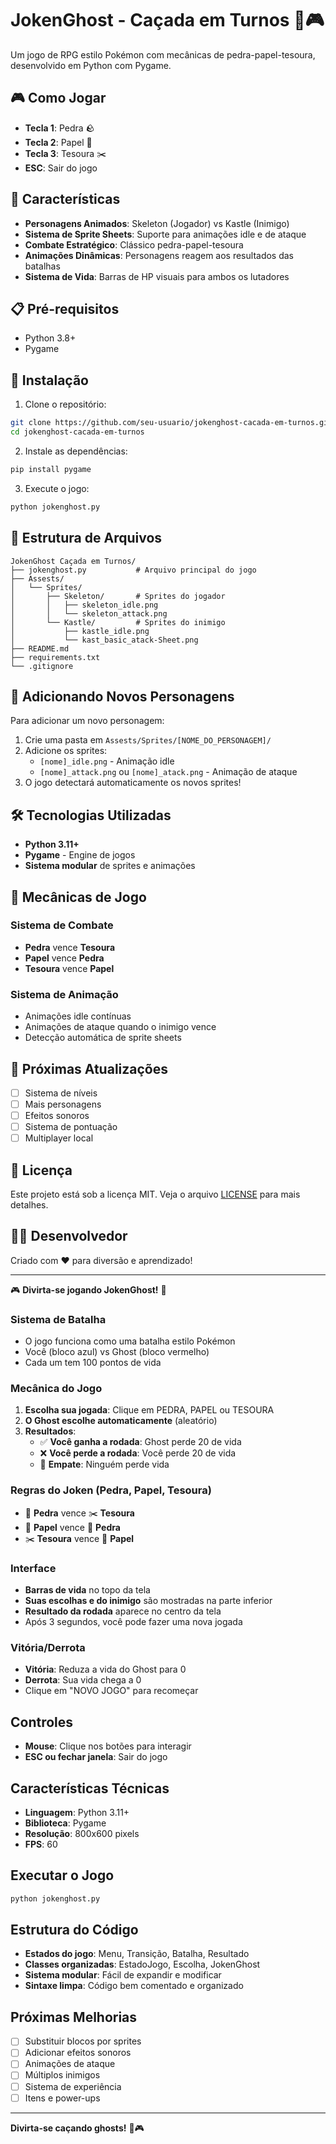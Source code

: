 # JokenGhost - Caçada em Turnos 👻🎮

Um jogo de RPG estilo Pokémon com mecânicas de pedra-papel-tesoura, desenvolvido em Python com Pygame.

## 🎮 Como Jogar

- **Tecla 1**: Pedra 🪨
- **Tecla 2**: Papel 📄
- **Tecla 3**: Tesoura ✂️
- **ESC**: Sair do jogo

## 🚀 Características

- **Personagens Animados**: Skeleton (Jogador) vs Kastle (Inimigo)
- **Sistema de Sprite Sheets**: Suporte para animações idle e de ataque
- **Combate Estratégico**: Clássico pedra-papel-tesoura
- **Animações Dinâmicas**: Personagens reagem aos resultados das batalhas
- **Sistema de Vida**: Barras de HP visuais para ambos os lutadores

## 📋 Pré-requisitos

- Python 3.8+
- Pygame

## 🔧 Instalação

1. Clone o repositório:
```bash
git clone https://github.com/seu-usuario/jokenghost-cacada-em-turnos.git
cd jokenghost-cacada-em-turnos
```

2. Instale as dependências:
```bash
pip install pygame
```

3. Execute o jogo:
```bash
python jokenghost.py
```

## 📁 Estrutura de Arquivos

```
JokenGhost Caçada em Turnos/
├── jokenghost.py           # Arquivo principal do jogo
├── Assests/
│   └── Sprites/
│       ├── Skeleton/       # Sprites do jogador
│       │   ├── skeleton_idle.png
│       │   └── skeleton_attack.png
│       └── Kastle/         # Sprites do inimigo
│           ├── kastle_idle.png
│           └── kast_basic_atack-Sheet.png
├── README.md
├── requirements.txt
└── .gitignore
```

## 🎨 Adicionando Novos Personagens

Para adicionar um novo personagem:

1. Crie uma pasta em `Assests/Sprites/[NOME_DO_PERSONAGEM]/`
2. Adicione os sprites:
   - `[nome]_idle.png` - Animação idle
   - `[nome]_attack.png` ou `[nome]_atack.png` - Animação de ataque
3. O jogo detectará automaticamente os novos sprites!

## 🛠️ Tecnologias Utilizadas

- **Python 3.11+**
- **Pygame** - Engine de jogos
- **Sistema modular** de sprites e animações

## 🎯 Mecânicas de Jogo

### Sistema de Combate
- **Pedra** vence **Tesoura**
- **Papel** vence **Pedra**
- **Tesoura** vence **Papel**

### Sistema de Animação
- Animações idle contínuas
- Animações de ataque quando o inimigo vence
- Detecção automática de sprite sheets

## 🔮 Próximas Atualizações

- [ ] Sistema de níveis
- [ ] Mais personagens
- [ ] Efeitos sonoros
- [ ] Sistema de pontuação
- [ ] Multiplayer local

## 📝 Licença

Este projeto está sob a licença MIT. Veja o arquivo [LICENSE](LICENSE) para mais detalhes.

## 👨‍💻 Desenvolvedor

Criado com ❤️ para diversão e aprendizado!

---

🎮 **Divirta-se jogando JokenGhost!** 👻

### Sistema de Batalha
- O jogo funciona como uma batalha estilo Pokémon
- Você (bloco azul) vs Ghost (bloco vermelho)
- Cada um tem 100 pontos de vida

### Mecânica do Jogo
1. **Escolha sua jogada**: Clique em PEDRA, PAPEL ou TESOURA
2. **O Ghost escolhe automaticamente** (aleatório)
3. **Resultados**:
   - ✅ **Você ganha a rodada**: Ghost perde 20 de vida
   - ❌ **Você perde a rodada**: Você perde 20 de vida  
   - 🤝 **Empate**: Ninguém perde vida

### Regras do Joken (Pedra, Papel, Tesoura)
- 🗿 **Pedra** vence ✂️ **Tesoura**
- 📄 **Papel** vence 🗿 **Pedra** 
- ✂️ **Tesoura** vence 📄 **Papel**

### Interface
- **Barras de vida** no topo da tela
- **Suas escolhas e do inimigo** são mostradas na parte inferior
- **Resultado da rodada** aparece no centro da tela
- Após 3 segundos, você pode fazer uma nova jogada

### Vitória/Derrota
- **Vitória**: Reduza a vida do Ghost para 0
- **Derrota**: Sua vida chega a 0
- Clique em "NOVO JOGO" para recomeçar

## Controles
- **Mouse**: Clique nos botões para interagir
- **ESC ou fechar janela**: Sair do jogo

## Características Técnicas
- **Linguagem**: Python 3.11+
- **Biblioteca**: Pygame
- **Resolução**: 800x600 pixels
- **FPS**: 60

## Executar o Jogo
```bash
python jokenghost.py
```

## Estrutura do Código
- **Estados do jogo**: Menu, Transição, Batalha, Resultado
- **Classes organizadas**: EstadoJogo, Escolha, JokenGhost
- **Sistema modular**: Fácil de expandir e modificar
- **Sintaxe limpa**: Código bem comentado e organizado

## Próximas Melhorias
- [ ] Substituir blocos por sprites
- [ ] Adicionar efeitos sonoros
- [ ] Animações de ataque
- [ ] Múltiplos inimigos
- [ ] Sistema de experiência
- [ ] Itens e power-ups

---
**Divirta-se caçando ghosts!** 👻🎮
